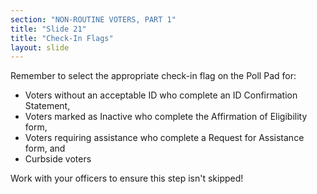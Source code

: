 ```yaml
---
section: "NON-ROUTINE VOTERS, PART 1"
title: "Slide 21"
title: "Check-In Flags"
layout: slide
---
```


Remember to select the appropriate check-in flag on the Poll Pad for:

- Voters without an acceptable ID who complete an ID Confirmation Statement,
- Voters marked as Inactive who complete the Affirmation of Eligibility form,
- Voters requiring assistance who complete a Request for Assistance form, and
- Curbside voters

Work with your officers to ensure this step isn't skipped!

